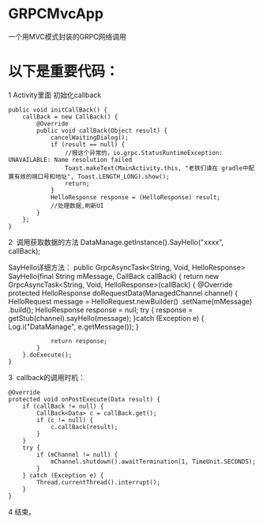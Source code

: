 # GRPCMvcApp
一个用MVC模式封装的GRPC网络调用
# 以下是重要代码：
1  Activity里面 初始化callback

    public void initCallBack() {
        callBack = new CallBack() {
            @Override
            public void callBack(Object result) {
                cancelWaitingDialog();
                if (result == null) {
                    //报这个异常的，io.grpc.StatusRuntimeException: UNAVAILABLE: Name resolution failed
                    Toast.makeText(MainActivity.this, "老铁们请在 gradle中配置有效的端口号和地址", Toast.LENGTH_LONG).show();
                    return;
                }
                HelloResponse response = (HelloResponse) result;
                //处理数据,刷新UI
            }
        };
    }
    
 2  调用获取数据的方法
 DataManage.getInstance().SayHello("xxxx", callBack);  
 
 SayHello详细方法：
     public GrpcAsyncTask<String, Void, HelloResponse> SayHello(final String mMessage, CallBack callBack) {
        return new GrpcAsyncTask<String, Void, HelloResponse>(callBack) {
            @Override
            protected HelloResponse doRequestData(ManagedChannel channel) {
                HelloRequest message = HelloRequest.newBuilder()
                        .setName(mMessage)
                        .build();
                HelloResponse response = null;
                try {
                    response = getStub(channel).sayHello(message);
                }catch (Exception e) {
                    Log.i("DataManage", e.getMessage());
                }

                return response;
            }
        }.doExecute();
    }
 
 
 3  callback的调用时机：
    
    @Override
    protected void onPostExecute(Data result) {
        if (callBack != null) {
            CallBack<Data> c = callBack.get();
            if (c != null) {
                c.callBack(result);
            }
        }
        try {
            if (mChannel != null) {
                mChannel.shutdown().awaitTermination(1, TimeUnit.SECONDS);
            }
        } catch (Exception e) {
            Thread.currentThread().interrupt();
        }
    }
 
 4 结束。



